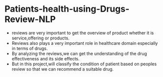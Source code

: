 # Patients-health-using-Drugs-Review-NLP
* reviews are very important to get the overview of product whether it is service,offering or products.
* Reviews also plays a very important role in healthcare domain especially in terms of drugs.
* By analyzing the reviews,we can get the understanding of the drug effectiveness and its side effects.
* But in this project,will classify the condition of patient based on peoples review so that we can recommend a suitable drug.
